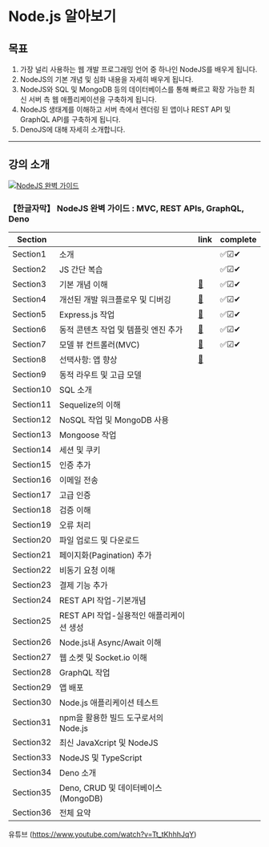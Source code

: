 # Node.js 알아보기

## 목표 

1. 가장 널리 사용하는 웹 개발 프로그래밍 언어 중 하나인 NodeJS를 배우게 됩니다.
2. NodeJS의 기본 개념 및 심화 내용을 자세히 배우게 됩니다.
3. NodeJS와 SQL 및 MongoDB 등의 데이터베이스를 통해 빠르고 확장 가능한 최신 서버 측 웹 애플리케이션을 구축하게 됩니다.
4. NodeJS 생태계를 이해하고 서버 측에서 렌더링 된 앱이나 REST API 및 GraphQL API를 구축하게 됩니다.
5. DenoJS에 대해 자세히 소개합니다.
---

## 강의 소개


[![NodeJS 완벽 가이드](https://img-b.udemycdn.com/course/480x270/1879018_95b6_3.jpg)](https://www.udemy.com/course/nodejs-the-complete-guide/)
### 【한글자막】 NodeJS 완벽 가이드 : MVC, REST APIs, GraphQL, Deno

|Section||link|complete|
|---|---|---|---|
|Section1|소개||✅☑✔|
|Section2|JS 간단 복습||✅☑✔|
|Section3|기본 개념 이해|[📁][Section3]|✅☑✔|
|Section4|개선된 개발 워크플로우 및 디버깅|[📁][Section4]|✅☑✔|
|Section5|Express.js 작업|[📁][Section5]|✅☑✔|
|Section6|동적 콘텐츠 작업 및 템플릿 엔진 추가|[📁][Section6]|✅☑✔|
|Section7|모델 뷰 컨트롤러(MVC)|[📁][Section7]|✅☑✔|
|Section8|선택사항: 앱 향상|[📁][Section8]||
|Section9|동적 라우트 및 고급 모델|||
|Section10|SQL 소개|||
|Section11|Sequelize의 이해|||
|Section12|NoSQL 작업 및 MongoDB 사용|||
|Section13|Mongoose 작업|||
|Section14|세션 및 쿠키|||
|Section15|인증 추가|||
|Section16|이메일 전송|||
|Section17|고급 인증|||
|Section18|검증 이해|||
|Section19|오류 처리|||
|Section20|파일 업로드 및 다운로드|||
|Section21|페이지화(Pagination) 추가|||
|Section22|비동기 요청 이해|||
|Section23|결제 기능 추가|||
|Section24|REST API 작업-기본개념|||
|Section25|REST API 작업-실용적인 애플리케이션 생성|||
|Section26|Node.js내 Async/Await 이해|||
|Section27|웹 소켓 및 Socket.io 이해|||
|Section28|GraphQL 작업|||
|Section29|앱 배포|||
|Section30|Node.js 애플리케이션 테스트|||
|Section31|npm을 활용한 빌드 도구로서의 Node.js|||
|Section32|최신 JavaXcript 및 NodeJS|||
|Section33|NodeJS 및 TypeScript|||
|Section34|Deno 소개|||
|Section35|Deno, CRUD 및 데이터베이스(MongoDB)|||
|Section36|전체 요약|||

[Section3]: Section3
[Section4]: Section4
[Section5]: Section5
[Section6]: Section6
[Section7]: Section7
[Section8]: Section8

유튜브 
(https://www.youtube.com/watch?v=Tt_tKhhhJqY)